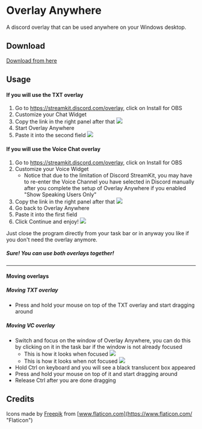 # Overlay Anywhere

A discord overlay that can be used anywhere on your Windows desktop.

## Download

[Download from here](https://github.com/baconcowa/Overlay-Anywhere/releases)

## Usage

#### If you will use the TXT overlay

1. Go to https://streamkit.discord.com/overlay, click on Install for OBS 
2. Customize your Chat Widget
3. Copy the link in the right panel after that
![](https://i.pinimg.com/originals/15/5b/1e/155b1e26299ea4b6c27d76222d22def6.png)
4. Start Overlay Anywhere
5. Paste it into the second field
![](https://i.pinimg.com/originals/67/7a/30/677a304aaaac514e3b5f2c9f43d50339.png)

#### If you will use the Voice Chat overlay

1. Go to https://streamkit.discord.com/overlay, click on Install for OBS 
2. Customize your Voice Widget
   * Notice that due to the limitation of Discord StreamKit, you may have to re-enter the Voice Channel you have selected in Discord manually after you complete the setup of Overlay Anywhere if you enabled "Show Speaking Users Only"
3. Copy the link in the right panel after that
![](https://i.pinimg.com/originals/15/5b/1e/155b1e26299ea4b6c27d76222d22def6.png)
4. Go back to Overlay Anywhere
5. Paste it into the first field
6. Click Continue and enjoy!
![](https://i.pinimg.com/originals/38/8e/2b/388e2b81a3f60f82e2fdf394c6b2e05c.png)


Just close the program directly from your task bar or in anyway you like if you don't need the overlay anymore.

##### Sure! You can use both overlays together!
--- 
#### Moving overlays

##### Moving TXT overlay

* Press and hold your mouse on top of the TXT overlay and start dragging around

##### Moving VC overlay

- Switch and focus on the window of Overlay Anywhere, you can do this by clicking on it in the task bar if the window is not already focused
  - This is how it looks when focused ![](https://i.ibb.co/VCSrqWf/Capture.png)
  - This is how it looks when not focused ![](https://i.ibb.co/LpPWyg6/1.png)
- Hold Ctrl on keyboard and you will see a black translucent box appeared
- Press and hold your mouse on top of it and start dragging around
- Release Ctrl after you are done dragging

##### 

## Credits
Icons made by [Freepik](https://www.flaticon.com/authors/freepik "Freepik") from [www.flaticon.com](https://www.flaticon.com/ "Flaticon")
